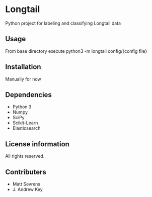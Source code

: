 Longtail
=====
Python project for labeling and classifying Longtail data

Usage
------------
From base directory execute python3 -m longtail config/{config file}

Installation
------------
Manually for now

Dependencies
------------
* Python 3
* Numpy
* SciPy
* Scikit-Learn
* Elasticsearch

License information
-------------------
All rights reserved.

Contributers
------------
* Matt Sevrens
* J. Andrew Key
